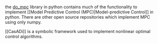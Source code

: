 the [do_mpc](https://www.do-mpc.com/) library in python contains much of the functionality to implement [[Model Predictive Control (MPC)|Model-predictive Control]] in python. There are other open source repositories which implement MPC using only numpy. 

[[CasADi]] is a symbolic framework used to implement nonlinear optimal control algorithms. 